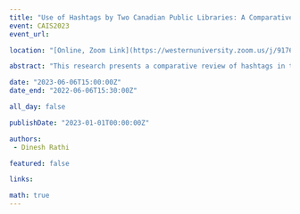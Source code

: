 ```yaml
---
title: "Use of Hashtags by Two Canadian Public Libraries: A Comparative Review"
event: CAIS2023
event_url: 

location: "[Online, Zoom Link](https://westernuniversity.zoom.us/j/91763770204)"

abstract: "This research presents a comparative review of hashtags in tweets posted by the two large Canadian public libraries, Edmonton Public Library (EPL) and Calgary Public Library (CPL), serving communities in the Province of Alberta. The descriptive statistics reveals variation between the two libraries in the number and types of hashtags. Both the libraries used a number of hashtags that had libraries’ names including initialism to contribute to their visibility, and local airport codes or the respective city names to establish their explicit and implicit associations with their geographical area of operations. The paper contributes to literature on the use of hashtags particularly in the context of Canadian public libraries. It will provide evidence-driven insights to other libraries on ways to create hashtags to strengthen their online presence, and digitally share information and promote events, programs and services."

date: "2023-06-06T15:00:00Z"
date_end: "2022-06-06T15:30:00Z"

all_day: false

publishDate: "2023-01-01T00:00:00Z"

authors:
 - Dinesh Rathi

featured: false

links:

math: true
---
```


